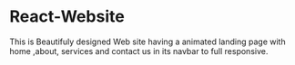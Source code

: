 # React-Website
This is Beautifuly designed Web site having a animated landing page with home ,about, services and contact us in its navbar to full responsive.
